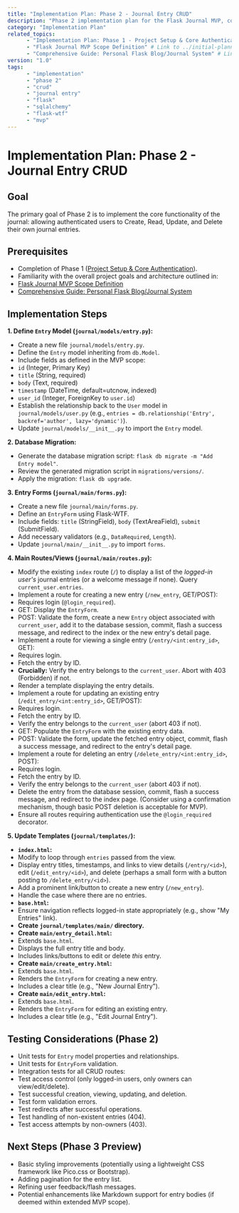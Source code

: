 ```yaml
---
title: "Implementation Plan: Phase 2 - Journal Entry CRUD"
description: "Phase 2 implementation plan for the Flask Journal MVP, covering the Entry model, database migration, forms, routes, and templates for basic CRUD operations on journal entries."
category: "Implementation Plan"
related_topics:
      - "Implementation Plan: Phase 1 - Project Setup & Core Authentication" # Link to ./01-phase-one-setup-auth.md
      - "Flask Journal MVP Scope Definition" # Link to ../initial-planning/mvp-high-level-implementation-guide.md
      - "Comprehensive Guide: Personal Flask Blog/Journal System" # Link to ../initial-planning/comprehensive-guide-personal.md
version: "1.0"
tags:
      - "implementation"
      - "phase 2"
      - "crud"
      - "journal entry"
      - "flask"
      - "sqlalchemy"
      - "flask-wtf"
      - "mvp"
---
```


# Implementation Plan: Phase 2 - Journal Entry CRUD

## Goal

The primary goal of Phase 2 is to implement the core functionality of the journal: allowing authenticated users to Create, Read, Update, and Delete their own journal entries.

## Prerequisites

-   Completion of Phase 1 ([Project Setup & Core Authentication](./01-phase-one-setup-auth.md)).
-   Familiarity with the overall project goals and architecture outlined in:
-   [Flask Journal MVP Scope Definition](../initial-planning/mvp-high-level-implementation-guide.md)
-   [Comprehensive Guide: Personal Flask Blog/Journal System](../initial-planning/comprehensive-guide-personal.md)

## Implementation Steps

**1. Define `Entry` Model (`journal/models/entry.py`):**

-   Create a new file `journal/models/entry.py`.
-   Define the `Entry` model inheriting from `db.Model`.
-   Include fields as defined in the MVP scope:
-   `id` (Integer, Primary Key)
-   `title` (String, required)
-   `body` (Text, required)
-   `timestamp` (DateTime, default=utcnow, indexed)
-   `user_id` (Integer, ForeignKey to `user.id`)
-   Establish the relationship back to the `User` model in `journal/models/user.py` (e.g., `entries = db.relationship('Entry', backref='author', lazy='dynamic')`).
-   Update `journal/models/__init__.py` to import the `Entry` model.

**2. Database Migration:**

-   Generate the database migration script: `flask db migrate -m "Add Entry model"`.
-   Review the generated migration script in `migrations/versions/`.
-   Apply the migration: `flask db upgrade`.

**3. Entry Forms (`journal/main/forms.py`):**

-   Create a new file `journal/main/forms.py`.
-   Define an `EntryForm` using Flask-WTF.
-   Include fields: `title` (StringField), `body` (TextAreaField), `submit` (SubmitField).
-   Add necessary validators (e.g., `DataRequired`, `Length`).
-   Update `journal/main/__init__.py` to import `forms`.

**4. Main Routes/Views (`journal/main/routes.py`):**

-   Modify the existing `index` route (`/`) to display a list of the *logged-in user's* journal entries (or a welcome message if none). Query `current_user.entries`.
-   Implement a route for creating a new entry (`/new_entry`, GET/POST):
-   Requires login (`@login_required`).
-   GET: Display the `EntryForm`.
-   POST: Validate the form, create a new `Entry` object associated with `current_user`, add it to the database session, commit, flash a success message, and redirect to the index or the new entry's detail page.
-   Implement a route for viewing a single entry (`/entry/<int:entry_id>`, GET):
-   Requires login.
-   Fetch the entry by ID.
-   **Crucially:** Verify the entry belongs to the `current_user`. Abort with 403 (Forbidden) if not.
-   Render a template displaying the entry details.
-   Implement a route for updating an existing entry (`/edit_entry/<int:entry_id>`, GET/POST):
-   Requires login.
-   Fetch the entry by ID.
-   Verify the entry belongs to the `current_user` (abort 403 if not).
-   GET: Populate the `EntryForm` with the existing entry data.
-   POST: Validate the form, update the fetched entry object, commit, flash a success message, and redirect to the entry's detail page.
-   Implement a route for deleting an entry (`/delete_entry/<int:entry_id>`, POST):
-   Requires login.
-   Fetch the entry by ID.
-   Verify the entry belongs to the `current_user` (abort 403 if not).
-   Delete the entry from the database session, commit, flash a success message, and redirect to the index page. (Consider using a confirmation mechanism, though basic POST deletion is acceptable for MVP).
-   Ensure all routes requiring authentication use the `@login_required` decorator.

**5. Update Templates (`journal/templates/`):**

-   **`index.html`:**
-   Modify to loop through `entries` passed from the view.
-   Display entry titles, timestamps, and links to view details (`/entry/<id>`), edit (`/edit_entry/<id>`), and delete (perhaps a small form with a button posting to `/delete_entry/<id>`).
-   Add a prominent link/button to create a new entry (`/new_entry`).
-   Handle the case where there are no entries.
-   **`base.html`:**
-   Ensure navigation reflects logged-in state appropriately (e.g., show "My Entries" link).
-   **Create `journal/templates/main/` directory.**
-   **Create `main/entry_detail.html`:**
-   Extends `base.html`.
-   Displays the full entry title and body.
-   Includes links/buttons to edit or delete *this* entry.
-   **Create `main/create_entry.html`:**
-   Extends `base.html`.
-   Renders the `EntryForm` for creating a new entry.
-   Includes a clear title (e.g., "New Journal Entry").
-   **Create `main/edit_entry.html`:**
-   Extends `base.html`.
-   Renders the `EntryForm` for editing an existing entry.
-   Includes a clear title (e.g., "Edit Journal Entry").

## Testing Considerations (Phase 2)

-   Unit tests for `Entry` model properties and relationships.
-   Unit tests for `EntryForm` validation.
-   Integration tests for all CRUD routes:
-   Test access control (only logged-in users, only owners can view/edit/delete).
-   Test successful creation, viewing, updating, and deletion.
-   Test form validation errors.
-   Test redirects after successful operations.
-   Test handling of non-existent entries (404).
-   Test access attempts by non-owners (403).

## Next Steps (Phase 3 Preview)

-   Basic styling improvements (potentially using a lightweight CSS framework like Pico.css or Bootstrap).
-   Adding pagination for the entry list.
-   Refining user feedback/flash messages.
-   Potential enhancements like Markdown support for entry bodies (if deemed within extended MVP scope).